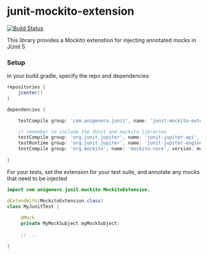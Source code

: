 # junit-mockito-extension

[![Build Status](https://travis-ci.org/anigenero/junit-mockito-extension.svg?branch=master)](https://travis-ci.org/anigenero/junit-mockito-extension)

This library provides a Mockito extenstion for injecting annotated mocks in JUnit 5 

### Setup ###
In your build.gradle, specify the repo and dependencies
```groovy
repositories {
    jcenter()
}

dependencies {

    testCompile group: 'com.anigenero.junit', name: 'junit-mockito-extension', version: '1.0.0'

    // remember to include the JUnit and mockito libraries
    testCompile group: 'org.junit.jupiter', name: 'junit-jupiter-api', version: junitVersion
    testRuntime group: 'org.junit.jupiter', name: 'junit-jupiter-engine', version: junitVersion
    testCompile group: 'org.mockito', name: 'mockito-core', version: mockitoVersion
    
}

```

For your tests, set the extension for your test suite, and annotate any mocks that need to be injected

```java
import com.anigenero.junit.mockito.MockitoExtension;

@ExtendWith(MockitoExtension.class)
class MyJunitTest {
    
     @Mock
     private MyMockSubject myMockSubject;
     
     // ...
       
}
```
